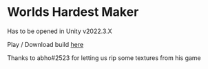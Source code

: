 # Worlds Hardest Maker

Has to be opened in Unity v2022.3.X

Play / Download build [here](https://berrygoodgamez.itch.io/worlds-hardest-maker)

Thanks to abho#2523 for letting us rip some textures from his game